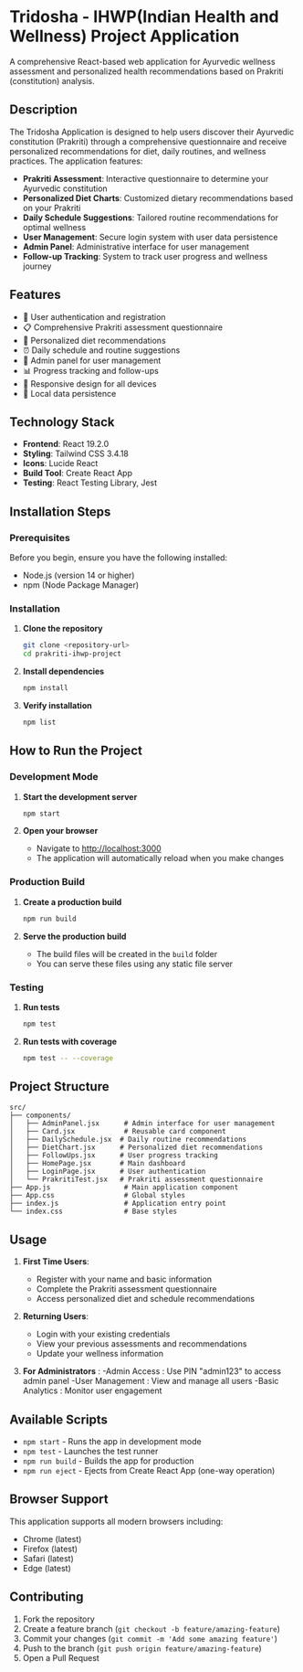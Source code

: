 # Tridosha - IHWP(Indian Health and Wellness) Project Application

A comprehensive React-based web application for Ayurvedic wellness assessment and personalized health recommendations based on Prakriti (constitution) analysis.

## Description

The Tridosha Application is designed to help users discover their Ayurvedic constitution (Prakriti) through a comprehensive questionnaire and receive personalized recommendations for diet, daily routines, and wellness practices. The application features:

- **Prakriti Assessment**: Interactive questionnaire to determine your Ayurvedic constitution
- **Personalized Diet Charts**: Customized dietary recommendations based on your Prakriti
- **Daily Schedule Suggestions**: Tailored routine recommendations for optimal wellness
- **User Management**: Secure login system with user data persistence
- **Admin Panel**: Administrative interface for user management
- **Follow-up Tracking**: System to track user progress and wellness journey

## Features

- 🔐 User authentication and registration
- 📋 Comprehensive Prakriti assessment questionnaire
- 🍎 Personalized diet recommendations
- ⏰ Daily schedule and routine suggestions
- 👥 Admin panel for user management
- 📊 Progress tracking and follow-ups
- 📱 Responsive design for all devices
- 💾 Local data persistence

## Technology Stack

- **Frontend**: React 19.2.0
- **Styling**: Tailwind CSS 3.4.18
- **Icons**: Lucide React
- **Build Tool**: Create React App
- **Testing**: React Testing Library, Jest

## Installation Steps

### Prerequisites

Before you begin, ensure you have the following installed:
- Node.js (version 14 or higher)
- npm (Node Package Manager)

### Installation

1. **Clone the repository**
   ```bash
   git clone <repository-url>
   cd prakriti-ihwp-project
   ```

2. **Install dependencies**
   ```bash
   npm install
   ```

3. **Verify installation**
   ```bash
   npm list
   ```

## How to Run the Project

### Development Mode

1. **Start the development server**
   ```bash
   npm start
   ```

2. **Open your browser**
   - Navigate to [http://localhost:3000](http://localhost:3000)
   - The application will automatically reload when you make changes

### Production Build

1. **Create a production build**
   ```bash
   npm run build
   ```

2. **Serve the production build**
   - The build files will be created in the `build` folder
   - You can serve these files using any static file server

### Testing

1. **Run tests**
   ```bash
   npm test
   ```

2. **Run tests with coverage**
   ```bash
   npm test -- --coverage
   ```

## Project Structure

```
src/
├── components/
│   ├── AdminPanel.jsx      # Admin interface for user management
│   ├── Card.jsx            # Reusable card component
│   ├── DailySchedule.jsx  # Daily routine recommendations
│   ├── DietChart.jsx      # Personalized diet recommendations
│   ├── FollowUps.jsx      # User progress tracking
│   ├── HomePage.jsx       # Main dashboard
│   ├── LoginPage.jsx      # User authentication
│   └── PrakritiTest.jsx   # Prakriti assessment questionnaire
├── App.js                  # Main application component
├── App.css                 # Global styles
├── index.js                # Application entry point
└── index.css               # Base styles
```

## Usage

1. **First Time Users**:
   - Register with your name and basic information
   - Complete the Prakriti assessment questionnaire
   - Access personalized diet and schedule recommendations

2. **Returning Users**:
   - Login with your existing credentials
   - View your previous assessments and recommendations
   - Update your wellness information


3. **For Administrators** :
   -Admin Access : Use PIN "admin123" to access admin panel
   -User Management : View and manage all users
   -Basic Analytics : Monitor user engagement

## Available Scripts

- `npm start` - Runs the app in development mode
- `npm test` - Launches the test runner
- `npm run build` - Builds the app for production
- `npm run eject` - Ejects from Create React App (one-way operation)

## Browser Support

This application supports all modern browsers including:
- Chrome (latest)
- Firefox (latest)
- Safari (latest)
- Edge (latest)

## Contributing

1. Fork the repository
2. Create a feature branch (`git checkout -b feature/amazing-feature`)
3. Commit your changes (`git commit -m 'Add some amazing feature'`)
4. Push to the branch (`git push origin feature/amazing-feature`)
5. Open a Pull Request



